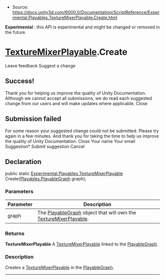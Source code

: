 * Source: https://docs.unity3d.com/6000.0/Documentation/ScriptReference/Experimental.Playables.TextureMixerPlayable.Create.html

**Experimental** : this API is experimental and might be changed or removed in the future.
#  [TextureMixerPlayable](https://docs.unity3d.com/6000.0/Documentation/ScriptReference/Experimental.Playables.TextureMixerPlayable.html).Create
Leave feedback
Suggest a change
## Success!
Thank you for helping us improve the quality of Unity Documentation. Although we cannot accept all submissions, we do read each suggested change from our users and will make updates where applicable.
Close
## Submission failed
For some reason your suggested change could not be submitted. Please <a>try again</a> in a few minutes. And thank you for taking the time to help us improve the quality of Unity Documentation.
Close
Your name Your email Suggestion* Submit suggestion
Cancel
## Declaration
public static [Experimental.Playables.TextureMixerPlayable](https://docs.unity3d.com/6000.0/Documentation/ScriptReference/Experimental.Playables.TextureMixerPlayable.html) Create([Playables.PlayableGraph](https://docs.unity3d.com/6000.0/Documentation/ScriptReference/Playables.PlayableGraph.html) graph); 
### Parameters
Parameter | Description  
---|---  
graph | The [PlayableGraph](https://docs.unity3d.com/6000.0/Documentation/ScriptReference/Playables.PlayableGraph.html) object that will own the [TextureMixerPlayable](https://docs.unity3d.com/6000.0/Documentation/ScriptReference/Experimental.Playables.TextureMixerPlayable.html).  
### Returns
**TextureMixerPlayable** A [TextureMixerPlayable](https://docs.unity3d.com/6000.0/Documentation/ScriptReference/Experimental.Playables.TextureMixerPlayable.html) linked to the [PlayableGraph](https://docs.unity3d.com/6000.0/Documentation/ScriptReference/Playables.PlayableGraph.html). 
### Description
Creates a [TextureMixerPlayable](https://docs.unity3d.com/6000.0/Documentation/ScriptReference/Experimental.Playables.TextureMixerPlayable.html) in the [PlayableGraph](https://docs.unity3d.com/6000.0/Documentation/ScriptReference/Playables.PlayableGraph.html).
* * *
